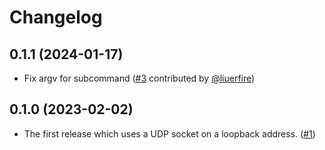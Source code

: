 # Changelog

## 0.1.1 (2024-01-17)

- Fix argv for subcommand ([#3](https://github.com/tonyseek/trapit/pull/3) contributed by [@liuerfire](https://github.com/liuerfire))

## 0.1.0 (2023-02-02)

- The first release which uses a UDP socket on a loopback address. ([#1](https://github.com/tonyseek/trapit/pull/1))
